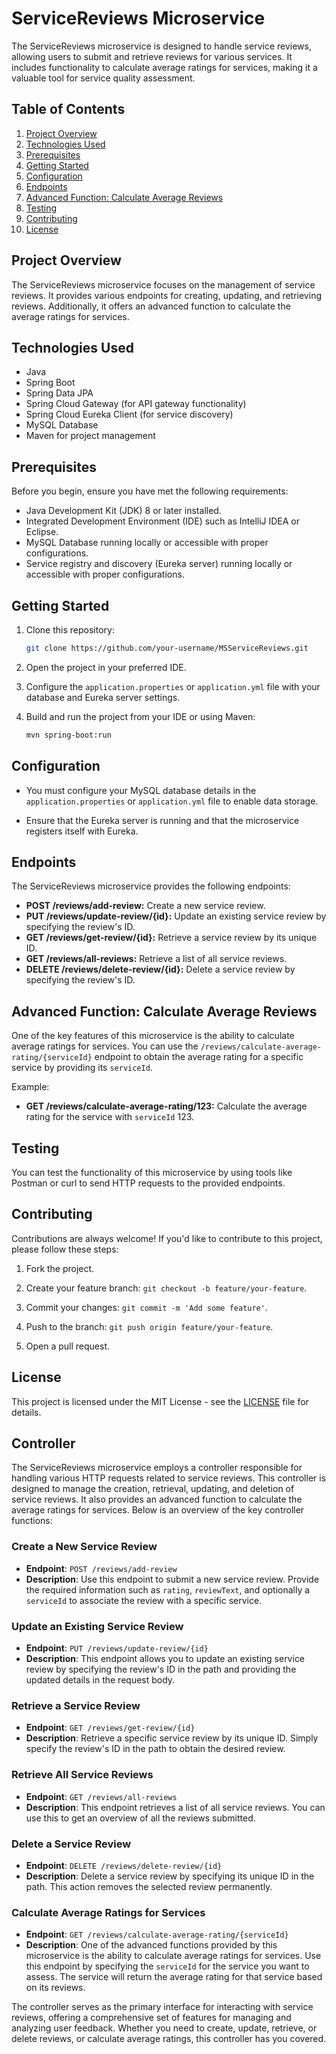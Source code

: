 # ServiceReviews Microservice

The ServiceReviews microservice is designed to handle service reviews, allowing users to submit and retrieve reviews for various services. It includes functionality to calculate average ratings for services, making it a valuable tool for service quality assessment.

## Table of Contents

1. [Project Overview](#project-overview)
2. [Technologies Used](#technologies-used)
3. [Prerequisites](#prerequisites)
4. [Getting Started](#getting-started)
5. [Configuration](#configuration)
6. [Endpoints](#endpoints)
7. [Advanced Function: Calculate Average Reviews](#advanced-function-calculate-average-reviews)
8. [Testing](#testing)
9. [Contributing](#contributing)
10. [License](#license)

## Project Overview

The ServiceReviews microservice focuses on the management of service reviews. It provides various endpoints for creating, updating, and retrieving reviews. Additionally, it offers an advanced function to calculate the average ratings for services.

## Technologies Used

- Java
- Spring Boot
- Spring Data JPA
- Spring Cloud Gateway (for API gateway functionality)
- Spring Cloud Eureka Client (for service discovery)
- MySQL Database
- Maven for project management

## Prerequisites

Before you begin, ensure you have met the following requirements:

- Java Development Kit (JDK) 8 or later installed.
- Integrated Development Environment (IDE) such as IntelliJ IDEA or Eclipse.
- MySQL Database running locally or accessible with proper configurations.
- Service registry and discovery (Eureka server) running locally or accessible with proper configurations.

## Getting Started

1. Clone this repository:

    ```sh
    git clone https://github.com/your-username/MSServiceReviews.git
    ```

2. Open the project in your preferred IDE.

3. Configure the `application.properties` or `application.yml` file with your database and Eureka server settings.

4. Build and run the project from your IDE or using Maven:

    ```sh
    mvn spring-boot:run
    ```

## Configuration

- You must configure your MySQL database details in the `application.properties` or `application.yml` file to enable data storage.

- Ensure that the Eureka server is running and that the microservice registers itself with Eureka.

## Endpoints

The ServiceReviews microservice provides the following endpoints:

- **POST /reviews/add-review:** Create a new service review.
- **PUT /reviews/update-review/{id}:** Update an existing service review by specifying the review's ID.
- **GET /reviews/get-review/{id}:** Retrieve a service review by its unique ID.
- **GET /reviews/all-reviews:** Retrieve a list of all service reviews.
- **DELETE /reviews/delete-review/{id}:** Delete a service review by specifying the review's ID.

## Advanced Function: Calculate Average Reviews

One of the key features of this microservice is the ability to calculate average ratings for services. You can use the `/reviews/calculate-average-rating/{serviceId}` endpoint to obtain the average rating for a specific service by providing its `serviceId`.

Example:

- **GET /reviews/calculate-average-rating/123:** Calculate the average rating for the service with `serviceId` 123.

## Testing

You can test the functionality of this microservice by using tools like Postman or curl to send HTTP requests to the provided endpoints.

## Contributing

Contributions are always welcome! If you'd like to contribute to this project, please follow these steps:

1. Fork the project.

2. Create your feature branch: `git checkout -b feature/your-feature`.

3. Commit your changes: `git commit -m 'Add some feature'`.

4. Push to the branch: `git push origin feature/your-feature`.

5. Open a pull request.

## License

This project is licensed under the MIT License - see the [LICENSE](LICENSE) file for details.

## Controller

The ServiceReviews microservice employs a controller responsible for handling various HTTP requests related to service reviews. This controller is designed to manage the creation, retrieval, updating, and deletion of service reviews. It also provides an advanced function to calculate the average ratings for services. Below is an overview of the key controller functions:

### Create a New Service Review

- **Endpoint**: `POST /reviews/add-review`
- **Description**: Use this endpoint to submit a new service review. Provide the required information such as `rating`, `reviewText`, and optionally a `serviceId` to associate the review with a specific service.

### Update an Existing Service Review

- **Endpoint**: `PUT /reviews/update-review/{id}`
- **Description**: This endpoint allows you to update an existing service review by specifying the review's ID in the path and providing the updated details in the request body.

### Retrieve a Service Review

- **Endpoint**: `GET /reviews/get-review/{id}`
- **Description**: Retrieve a specific service review by its unique ID. Simply specify the review's ID in the path to obtain the desired review.

### Retrieve All Service Reviews

- **Endpoint**: `GET /reviews/all-reviews`
- **Description**: This endpoint retrieves a list of all service reviews. You can use this to get an overview of all the reviews submitted.

### Delete a Service Review

- **Endpoint**: `DELETE /reviews/delete-review/{id}`
- **Description**: Delete a service review by specifying its unique ID in the path. This action removes the selected review permanently.

### Calculate Average Ratings for Services

- **Endpoint**: `GET /reviews/calculate-average-rating/{serviceId}`
- **Description**: One of the advanced functions provided by this microservice is the ability to calculate average ratings for services. Use this endpoint by specifying the `serviceId` for the service you want to assess. The service will return the average rating for that service based on its reviews.

The controller serves as the primary interface for interacting with service reviews, offering a comprehensive set of features for managing and analyzing user feedback. Whether you need to create, update, retrieve, or delete reviews, or calculate average ratings, this controller has you covered.
